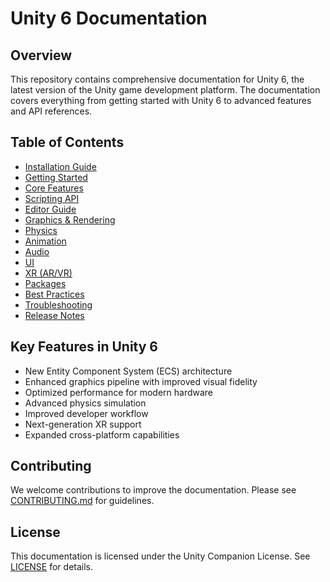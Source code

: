 # Unity 6 Documentation

## Overview
This repository contains comprehensive documentation for Unity 6, the latest version of the Unity game development platform. The documentation covers everything from getting started with Unity 6 to advanced features and API references.

## Table of Contents
- [Installation Guide](docs/installation/README.md)
- [Getting Started](docs/getting-started/README.md)
- [Core Features](docs/core-features/README.md)
- [Scripting API](docs/scripting-api/README.md)
- [Editor Guide](docs/editor/README.md)
- [Graphics & Rendering](docs/graphics-rendering/README.md)
- [Physics](docs/physics/README.md)
- [Animation](docs/animation/README.md)
- [Audio](docs/audio/README.md)
- [UI](docs/ui/README.md)
- [XR (AR/VR)](docs/xr/README.md)
- [Packages](docs/packages/README.md)
- [Best Practices](docs/best-practices/README.md)
- [Troubleshooting](docs/troubleshooting/README.md)
- [Release Notes](docs/release-notes/README.md)

## Key Features in Unity 6
- New Entity Component System (ECS) architecture
- Enhanced graphics pipeline with improved visual fidelity
- Optimized performance for modern hardware
- Advanced physics simulation
- Improved developer workflow
- Next-generation XR support
- Expanded cross-platform capabilities

## Contributing
We welcome contributions to improve the documentation. Please see [CONTRIBUTING.md](CONTRIBUTING.md) for guidelines.

## License
This documentation is licensed under the Unity Companion License. See [LICENSE](LICENSE) for details.